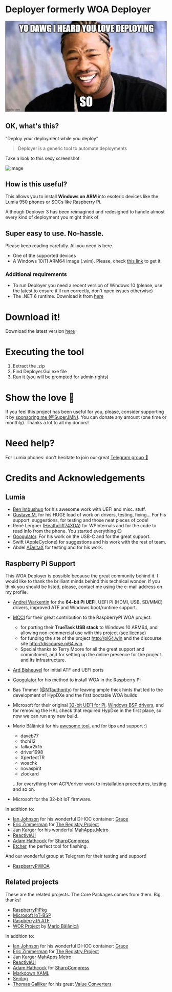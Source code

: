 # Deployer formerly WOA Deployer
 ![Xzibit](Docs/xzibit.png)

## OK, what's this?

"Deploy your deployment while you deploy"

> Deployer is a generic tool to automate deployments

Take a look to this sexy screenshot

![image](https://github.com/SuperJMN/Deployer/assets/3109851/6af7de3a-6989-4f21-aee2-e030694101c5)

## How is this useful?

This allows you to install **Windows on ARM** into esoteric devices like the Lumia 950 phones or SOCs like Raspberry Pi.

Although Deployer 3 has been reimagined and redesigned to handle almost every kind of deployment you might think of.

## **Super easy to use. No-hassle.**

Please keep reading carefully. All you need is here.

- One of the supported devices	
- A Windows 10/11 ARM64 Image (.wim). Please, check [this link](https://github.com/WOA-Project/guides/blob/master/GettingWOA.md) to get it.

### Additional requirements
- To run Deployer you need a recent version of Windows 10 (please, use the latest to ensure it'll run correctly, don't open issues otherwise)
- The .NET 6 runtime. Download it from [here](https://dotnet.microsoft.com/download/dotnet/6.0)

# Download it!

Download the latest version [here](https://github.com/SuperJMN/Deployer/releases)

# Executing the tool
1. Extract the .zip
3. Find Deployer.Gui.exe file
4. Run it (you will be prompted for admin rights)

# Show the love 🧡

If you feel this project has been useful for you, please, consider supporting it by [sponsoring me (@SuperJMN)](https://github.com/sponsors/SuperJMN). You can donate any amount (one time or monthly). Thanks a lot to all my donors!

# Need help?
For Lumia phones: don't hesitate to join our great [Telegram group 📱](https://t.me/joinchat/Ey6mehEPg0Fe4utQNZ9yjA)

# Credits and Acknowledgements
## Lumia

- [Ben Imbushuo](https://github.com/imbushuo) for his awesome work with UEFI and misc. stuff.
- [Gustave M.](https://twitter.com/gus33000) for his HUGE load of work on drivers, testing, fixing... For his support, suggestions, for testing and those neat pieces of code!
- René Lergner ([Heathcliff74XDA](http://www.twitter.com/Heathcliff74XDA)) for WPInternals and for the code to read info from the phone. You started everything 😉
- [Googulator](https://github.com/Googulator). For his work on the USB-C and for the great support. 
- Swift (AppleCyclone) for suggestions and his work with the rest of team.
- Abdel [ADeltaX](https://twitter.com/ADeltaXForce?s=17) for testing and for his work.

## Raspberry Pi Support

This WOA Deployer is possible because the great community behind it. I would like to thank the brilliant minds behind this technical wonder. If you think you should be listed, please, contact me using the e-mail address on my profile.

- [Andrei Warkentin](https://github.com/andreiw) for the **64-bit Pi UEFI**, UEFI Pi (HDMI, USB, SD/MMC) drivers, improved ATF and Windows boot/runtime support.
- [MCCI](https://mcci.com/) for their great contribution to the RaspberryPI WOA project:
  - for porting their **TrueTask USB stack** to Windows 10 ARM64, and allowing non-commercial use with this project ([see license](Docs/mcci_license.md))
  - for funding the site of the project http://pi64.win and the discourse site http://discourse.pi64.win
  - Special thanks to Terry Moore for all the great support and commitment, and for setting up the online presence for the project and its infrastructure.
- [Ard Bisheuvel](http://www.workofard.com/2017/02/uefi-on-the-pi/) for initial ATF and UEFI ports
- [Googulator](https://github.com/Googulator) for his method to install WOA in the Raspberry Pi
- Bas Timmer ([@NTauthority](https://twitter.com/ntauthority)) for leaving ample thick hints that led to the development of HypDXe and the first bootable WOA builds
- Microsoft for their original [32-bit UEFI for Pi](https://github.com/ms-iot/RPi-UEFI), [Windows BSP drivers](https://github.com/ms-iot/rpi-iotcore), and for removing the HAL check that required HypDxe in the first place, so now we can run any new build.
- Mario Bălănică for his [awesome tool](https://www.worproject.ml), and for tips and support :)
	- daveb77
    - thchi12
    - falkor2k15
    - driver1998
    - XperfectTR
    - woachk
    - novaspirit
    - zlockard 
     
    ...for everything from ACPI/driver work to installation procedures, testing and so on.
- Microsoft for the 32-bit IoT firmware.

In addition to:

- [Ian Johnson](https://github.com/ipjohnson) for his wonderful DI-IOC container: [Grace](https://github.com/ipjohnson/Grace)
- [Eric Zimmerman](https://github.com/EricZimmerman) for [The Registry Project](https://github.com/EricZimmerman/Registry)
- [Jan Karger](https://github.com/punker76) for his wonderful [MahApps.Metro](https://mahapps.com)
- [ReactiveUI](https://reactiveui.net)
- [Adam Hathcock](https://github.com/adamhathcock) for [SharpCompress](https://github.com/adamhathcock/sharpcompress)
- [Etcher](https://www.balena.io/etcher/), the perfect tool for flashing.

And our wonderful group at Telegram for their testing and support!
- [RaspberryPiWOA](https://t.me/raspberrypiwoa)

## Related projects
These are the related projects. The Core Packages comes from them. Big thanks!

- [RaspberryPiPkg](https://github.com/andreiw/RaspberryPiPkg)
- [Microsoft IoT-BSP](https://github.com/ms-iot/bsp)
- [Raspberry Pi ATF](https://github.com/andreiw/raspberry-pi3-atf)
- [WOR Project](https://www.worproject.ml) by [Mario Bălănică](https://github.com/mariobalanica)

In addition to:

- [Ian Johnson](https://github.com/ipjohnson) for his wonderful DI-IOC container: [Grace](https://github.com/ipjohnson/Grace)
- [Eric Zimmerman](https://github.com/EricZimmerman) for [The Registry Project](https://github.com/EricZimmerman/Registry)
- [Jan Karger](https://github.com/punker76) [MahApps.Metro](https://mahapps.com)
- [ReactiveUI](https://reactiveui.net)
- [Adam Hathcock](https://github.com/adamhathcock) for [SharpCompress](https://github.com/adamhathcock/sharpcompress)
- [Markdown XAML](https://github.com/theunrepentantgeek/Markdown.XAML)
- [Serilog](https://serilog.net/)
- [Thomas Galliker](https://www.linkedin.com/in/thomasgalliker/?originalSubdomain=ch) for his great [Value Converters](https://github.com/thomasgalliker/ValueConverters.NET)
